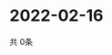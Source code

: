 # 2022-02-16
  共 0条

  <!-- BEGIN -->
  <!-- 最后更新时间Wed Feb 16 2022 18:06:20 GMT+0000 (Coordinated Universal Time) -->
  
  <!-- END -->
  
  